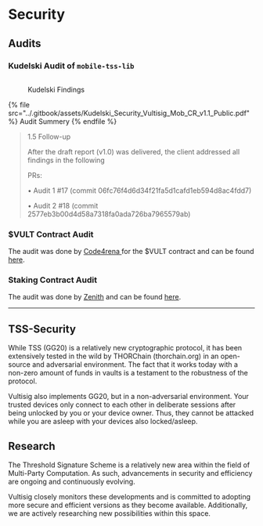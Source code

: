 # Security

## Audits

### Kudelski Audit of `mobile-tss-lib`

<figure><img src="../.gitbook/assets/TSS-Security.png" alt=""><figcaption><p>Kudelski Findings</p></figcaption></figure>

{% file src="../.gitbook/assets/Kudelski_Security_Vultisig_Mob_CR_v1.1_Public.pdf" %}
Audit Summery
{% endfile %}

> 1.5 Follow-up
>
> After the draft report (v1.0) was delivered, the client addressed all findings in the following
>
> PRs:
>
> • Audit 1 #17 (commit 06fc76f4d6d34f21fa5d1cafd1eb594d8ac4fdd7)
>
> • Audit 2 #18 (commit 2577eb3b00d4d58a7318fa0ada726ba7965579ab)

### **$VULT Contract Audit**

The audit was done by [Code4rena ](https://x.com/code4rena)for  the $VULT contract and can be found [here](https://code4rena.com/reports/2024-06-vultisig).

### Staking Contract Audit

The audit was done by [Zenith](https://x.com/zenith256) and can be found [here](https://github.com/zenith-security/reports/blob/main/reports/Vultisig%20-%20Zenith%20Audit%20Report.pdf).&#x20;

***

## TSS-Security

While TSS (GG20) is a relatively new cryptographic protocol, it has been extensively tested in the wild by THORChain (thorchain.org) in an open-source and adversarial environment. The fact that it works today with a non-zero amount of funds in vaults is a testament to the robustness of the protocol.

Vultisig also implements GG20, but in a non-adversarial environment. Your trusted devices only connect to each other in deliberate sessions after being unlocked by you or your device owner. Thus, they cannot be attacked while you are asleep with your devices also locked/asleep.

## Research&#x20;

The Threshold Signature Scheme is a relatively new area within the field of Multi-Party Computation. As such, advancements in security and efficiency are ongoing and continuously evolving.

Vultisig closely monitors these developments and is committed to adopting more secure and efficient versions as they become available. Additionally, we are actively researching new possibilities within this space.

